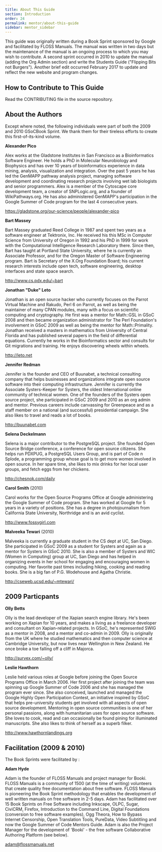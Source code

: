 ```yaml
---
title: About This Guide
section: Introduction
order: 24
permalink: mentor/about-this-guide
sidebar: mentor_sidebar
---
```


This guide was originally written during a Book Sprint sponsored by Google and
facilitated by FLOSS Manuals. The manual was written in two days but the
maintenance of the manual is an ongoing process to which you may wish to
contribute. A second sprint occurred in 2010 to update the manual (adding the
Org Admin section) and write the Students Guide ("Flipping Bits not
Burgers"). Another brief edit occurred February 2017 to update and reflect the
new website and program changes.


## How to Contribute to This Guide

Read the CONTRIBUTING file in the source repository.


## About the Authors

Except where noted, the following individuals were part of both the 2009 and 2010 GSoCBook Sprint. We thank them for their tireless efforts to create this first-of-its-kind volume.

**Alexander Pico**

Alex works at the Gladstone Institutes in San Francisco as a Bioinformatics Software Engineer. He holds a PhD in Molecular Neurobiology and Biophysics and has over 10 years of bioinformatics experience in data mining, analysis, visualization and integration. Over the past 5 years he has led the GenMAPP pathway analysis project, managing software development and coordinating research projects involving wet lab biologists and senior programmers. Alex is a member of the Cytoscape core development team, a creator of SNPLogic.org, and a founder of WikiPathways.org. He has also administered GenMAPP's participation in the Google Summer of Code program for the last 4 consecutive years.

<https://gladstone.org/our-science/people/alexander-pico>

**Bart Massey**

Bart Massey graduated Reed College in 1987 and spent two years as a software engineer at Tektronix, Inc.  He received his this MSc in Computer Science from University of Oregon in 1992 and his PhD in 1999 for work with the Computational Intelligence Research Laboratory there.  Since then, Bart has taught at Portland State University, where he is currently an Associate Professor, and for the Oregon Master of Software Engineering program. Bart is Secretary of the X.Org Foundation Board; his current research interests include open tech, software engineering, desktop interfaces and state space search.

<http://www.cs.pdx.edu/~bart>

**Jonathan "Duke" Leto**

Jonathan is an open source hacker who currently focuses on the Parrot Virtual Machine and Rakudo, Perl 6 on Parrot, as well as being the maintainer of many CPAN modules, many with a focus on scientific computing and cryptography. He first was a mentor for Math::GSL in GSoC 2008 and then became organization administrator for The Perl Foundation's involvement in GSoC 2009 as well as being the mentor for Math::Primality. Jonathan received a masters in mathematics from University of Central Florida and has published several papers in the field of differential equations. Currently he works in the Bioinformatics sector and consults for Git migrations and training. He enjoys discovering wheels within wheels.

<http://leto.net>

**Jennifer Redman**

Jennifer is the founder and CEO of Buunabet, a technical consulting company that helps businesses and organizations integrate open source software into their computing infrastructure. Jennifer is currently the Associate Systers-Keeper for Systers, the oldest International online community of technical women. One of the founders of the Systers open source project, she participated in GSoC 2009 and 2010 as an org admin and mentor. Previous careers include canvassing for Greenpeace and as a staff member on a national (and successful) presidential campaign. She also likes to travel and reads a lot of books.

<http://buunabet.com>

**Selena Deckelmann**

Selena is a major contributor to the PostgreSQL project. She founded Open Source Bridge conference, a conference for open source citizens. She helps run PDXPUG, a PostgreSQL Users Group, and is part of Code n Splode, a programming group whose goal is to get more women involved in open source. In her spare time, she likes to mix drinks for her local user groups, and fetch eggs from her chickens.

<http://chesnok.com/daily>

**Carol Smith** (2010)

Carol works for the Open Source Programs Office at Google administering the Google Summer of Code program.  She has worked at Google for 5 years in a variety of positions. She has a degree in photojournalism from California State University, Northridge and is an avid cyclist.

<http://www.fossygirl.com>

**Malveeka Tewari**  (2010)

Malveeka is currently a graduate student in the CS dept at UC, San Diego. She participated in GSoC 2009 as a student for Systers and again as a mentor for Systers in GSoC 2010.  She is also a member of Systers and WIC (Women in Computing) group at UC, San Diego and has helped in organizing events in her school for engaging and encouraging women in computing. Her favorite past times including hiking, cooking and reading books. She is a big fan of P.G. Wodehouse and Agatha Christie.

<http://cseweb.ucsd.edu/~mtewari/>


## 2009 Particpants

**Olly Betts**

Olly is the lead developer of the Xapian search engine library. He's been working on Xapian for 10 years, and makes a living as a freelance developer and consultant on Xapian-related projects. In GSoC, he's represented SWIG as a mentor in 2008, and a mentor and co-admin in 2009.  Olly is originally from the UK where he studied mathematics and then computer science at Cambridge University, but now lives near Wellington in New Zealand. He once broke a toe falling off a cliff in Majorca.

<http://survex.com/~olly/>

**Leslie Hawthorn**

Leslie held various roles at Google before joining the Open Source Programs Office in March 2006. Her first project after joining the team was spinning up Google Summer of Code 2006 and she has managed the program ever since. She also conceived, launched and managed the Google Highly Open Participation Contest, an initiative inspired by GSoC that helps pre-university students get involved with all aspects of open source development. Mentoring in open source communities is one of her personal passions, along with humanitarian uses for open source software. She loves to cook, read and can occasionally be found pining for illuminated manuscripts. She also likes to think of herself as a superb filker.

<http://www.hawthornlandings.org>


## Facilitation (2009 & 2010)

The Book Sprints were facilitated by :

**Adam Hyde**

Adam is the founder of FLOSS Manuals and project manager for Booki. FLOSS Manuals is a community of 1500 (at the time of writing) volunteers that create quality free documentation about free software. FLOSS Manuals is pioneering the Book Sprint methodology that enables the development of well written manuals on free software in 2-5 days. Adam has facilitated over 15 Book Sprints on Free Software including Inkscape, OLPC, Sugar, CiviCRM, Firefox, Introduction to the Command Line, Digital Foundations (conversion to free software examples), Ogg Theora, How to Bypass Internet Censorship, Open Translation Tools, PureData, Video Subtitling and now the Google Summer of Code Mentors Guide. Adam is also the Project Manager for the development of 'Booki' - the free software Collaborative Authoring Platform (see below).

adam@flossmanuals.net




